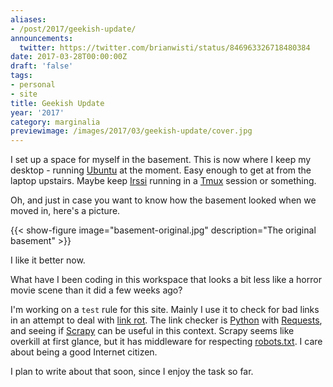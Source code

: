 ```yaml
---
aliases:
- /post/2017/geekish-update/
announcements:
  twitter: https://twitter.com/brianwisti/status/846963326718480384
date: 2017-03-28T00:00:00Z
draft: 'false'
tags:
- personal
- site
title: Geekish Update
year: '2017'
category: marginalia
previewimage: /images/2017/03/geekish-update/cover.jpg
---
```

I set up a space for myself in the basement. This is now where I keep my desktop - running [Ubuntu][] at the
moment. Easy enough to get at from the laptop upstairs. Maybe keep [Irssi][] running in a [Tmux][] session or
something.

[Tmux]: https://tmux.github.io/
[Irssi]: https://irssi.org/
[Ubuntu]: https://www.ubuntu.com/
<!-- TEASER_END -->

Oh, and just in case you want to know how the basement looked when we moved in, here's a picture.

{{< show-figure image="basement-original.jpg" description="The original basement" >}}

I like it better now.

What have I been coding in this workspace that looks a bit less like a horror movie scene than it did a few
weeks ago?

I'm working on a `test` rule for this site. Mainly I use it to check for bad links in an attempt to deal with
[link rot][]. The link checker is [Python][] with [Requests][], and seeing if [Scrapy][] can be useful in this context. Scrapy
seems like overkill at first glance, but it has middleware for respecting [robots.txt][]. I care about being a
good Internet citizen.

I plan to write about that soon, since I enjoy the task so far.

[link rot]: https://en.wikipedia.org/wiki/Link_rot
[Python]: https://www.python.org/
[Requests]: http://docs.python-requests.org/en/master/
[Scrapy]: https://scrapy.org/
[robots.txt]: http://www.robotstxt.org/
